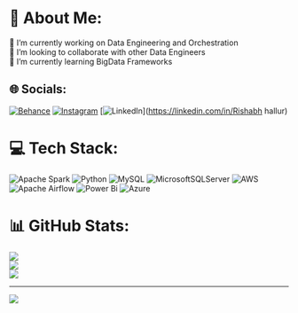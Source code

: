 # 💫 About Me:
🔭 I’m currently working on Data Engineering and Orchestration<br>👯 I’m looking to collaborate with other Data Engineers<br>🌱 I’m currently learning BigData Frameworks


## 🌐 Socials:
[![Behance](https://img.shields.io/badge/Behance-1769ff?logo=behance&logoColor=white)](https://behance.net/Rishabh) [![Instagram](https://img.shields.io/badge/Instagram-%23E4405F.svg?logo=Instagram&logoColor=white)](https://instagram.com/rishabhh_h) [![LinkedIn](https://img.shields.io/badge/LinkedIn-%230077B5.svg?logo=linkedin&logoColor=white)](https://linkedin.com/in/Rishabh hallur) 

# 💻 Tech Stack:
![Apache Spark](https://img.shields.io/badge/Apache%20Spark-FDEE21?style=for-the-badge&logo=apachespark&logoColor=black) ![Python](https://img.shields.io/badge/python-3670A0?style=for-the-badge&logo=python&logoColor=ffdd54) ![MySQL](https://img.shields.io/badge/mysql-4479A1.svg?style=for-the-badge&logo=mysql&logoColor=white) ![MicrosoftSQLServer](https://img.shields.io/badge/Microsoft%20SQL%20Server-CC2927?style=for-the-badge&logo=microsoft%20sql%20server&logoColor=white) ![AWS](https://img.shields.io/badge/AWS-%23FF9900.svg?style=for-the-badge&logo=amazon-aws&logoColor=white) ![Apache Airflow](https://img.shields.io/badge/Apache%20Airflow-017CEE?style=for-the-badge&logo=Apache%20Airflow&logoColor=white) ![Power Bi](https://img.shields.io/badge/power_bi-F2C811?style=for-the-badge&logo=powerbi&logoColor=black) ![Azure](https://img.shields.io/badge/azure-%230072C6.svg?style=for-the-badge&logo=microsoftazure&logoColor=white)
# 📊 GitHub Stats:
![](https://github-readme-stats.vercel.app/api?username=Mockbee&theme=dark&hide_border=false&include_all_commits=false&count_private=false)<br/>
![](https://github-readme-streak-stats.herokuapp.com/?user=Mockbee&theme=dark&hide_border=false)<br/>
![](https://github-readme-stats.vercel.app/api/top-langs/?username=Mockbee&theme=dark&hide_border=false&include_all_commits=false&count_private=false&layout=compact)

---
[![](https://visitcount.itsvg.in/api?id=Mockbee&icon=0&color=0)](https://visitcount.itsvg.in)

<!-- Proudly created with GPRM ( https://gprm.itsvg.in ) -->
